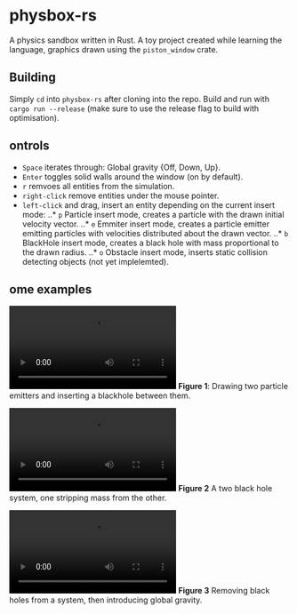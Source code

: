 
# physbox-rs
A physics sandbox written in Rust.
A toy project created while learning the language, graphics drawn using the `piston_window` crate.

## Building
Simply `cd` into `physbox-rs` after cloning into the repo.
Build and run with `cargo run --release` (make sure to use the release flag to build with optimisation).

## ontrols
* `Space` iterates through: Global gravity {Off, Down, Up}.
* `Enter` toggles solid walls around the window (on by default).
* `r` remvoes all entities from the simulation.
* `right-click` remove entities under the mouse pointer.
* `left-click` and drag, insert an entity depending on the current insert mode:
..* `p` Particle insert mode, creates a particle with the drawn initial velocity vector.
..* `e` Emmiter insert mode, creates a particle emitter emitting particles with velocities distributed about the drawn vector.
..* `b` BlackHole insert mode, creates a black hole with mass proportional to the drawn radius.
..* `o` Obstacle insert mode, inserts static collision detecting objects (not yet implelemted).

## ome examples
![Figure 1](https://user-images.githubusercontent.com/74791897/111236386-a448ad80-85ea-11eb-8eb9-722e7bf8a8a5.mp4)
**Figure 1**: Drawing two particle emitters and inserting a blackhole between them.

![Figure 2](https://user-images.githubusercontent.com/74791897/111236521-f2f64780-85ea-11eb-8eea-c84d1b05a622.mp4)
**Figure 2** A two black hole system, one stripping mass from the other.

![Figure 3](https://user-images.githubusercontent.com/74791897/111236554-086b7180-85eb-11eb-994d-23b3ebbe9851.mp4)
**Figure 3** Removing black holes from a system, then introducing global gravity.




